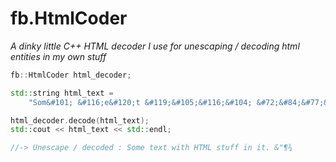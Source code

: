 # fb.HtmlCoder

*A dinky little C++ HTML decoder I use for unescaping / decoding html entities in my own stuff*

```cpp
fb::HtmlCoder html_decoder;

std::string html_text =  
    "Som&#101; &#116;e&#120;t &#119;&#105;&#116;&#104; &#72;&#84;&#77;&#76; stuff in it. &amp;&quot;&para;&frac34;";

html_decoder.decode(html_text);
std::cout << html_text << std::endl;

//-> Unescape / decoded : Some text with HTML stuff in it. &"¶¾
```
